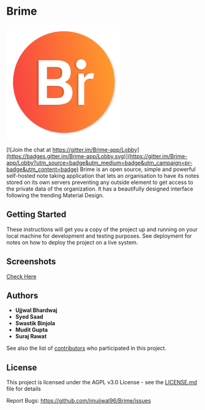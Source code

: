# Brime
![Brime](/Logo-branding/logo_0.5x.png?raw=true "Brime Logo")

[![Join the chat at https://gitter.im/Brime-app/Lobby](https://badges.gitter.im/Brime-app/Lobby.svg)](https://gitter.im/Brime-app/Lobby?utm_source=badge&utm_medium=badge&utm_campaign=pr-badge&utm_content=badge)
Brime is an open source, simple and powerful self-hosted note taking application that lets an organisation to have its notes stored on its own servers preventing any outside element to get access to the private data of the organization. It has a beautifully designed interface following the trending Material Design.

## Getting Started

These instructions will get you a copy of the project up and running on your local machine for development and testing purposes. See deployment for notes on how to deploy the project on a live system.

## Screenshots 
[Check Here](https://github.com/syedsaadh/Brime/tree/master/Screenshots)
## Authors

* **Ujjwal Bhardwaj** 
* **Syed Saad** 
* **Swastik Binjola** 
* **Mudit Gupta**
* **Suraj Rawat**

See also the list of [contributors](https://github.com/imujjwal96/Brime/contributors) who participated in this project.

## License

This project is licensed under the AGPL v3.0 License - see the [LICENSE.md](LICENSE.md) file for details

Report Bugs: https://github.com/imujjwal96/Brime/issues




